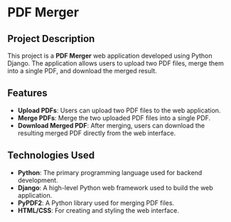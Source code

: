 # PDF Merger

## Project Description

This project is a **PDF Merger** web application developed using Python Django. The application allows users to upload two PDF files, merge them into a single PDF, and download the merged result.

## Features

- **Upload PDFs**: Users can upload two PDF files to the web application.
- **Merge PDFs**: Merge the two uploaded PDF files into a single PDF.
- **Download Merged PDF**: After merging, users can download the resulting merged PDF directly from the web interface.

## Technologies Used

- **Python**: The primary programming language used for backend development.
- **Django**: A high-level Python web framework used to build the web application.
- **PyPDF2**: A Python library used for merging PDF files.
- **HTML/CSS**: For creating and styling the web interface.

